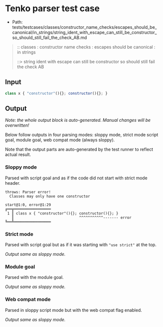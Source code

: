 # Tenko parser test case

- Path: tests/testcases/classes/constructor_name_checks/escapes_should_be_canonical/in_strings/string_ident_with_escape_can_still_be_constructor_so_should_still_fail_the_check_AB.md

> :: classes : constructor name checks : escapes should be canonical : in strings
>
> ::> string ident with escape can still be constructor so should still fail the check AB

## Input

`````js
class x { "constructor"(){}; constructor(){}; }
`````

## Output

_Note: the whole output block is auto-generated. Manual changes will be overwritten!_

Below follow outputs in four parsing modes: sloppy mode, strict mode script goal, module goal, web compat mode (always sloppy).

Note that the output parts are auto-generated by the test runner to reflect actual result.

### Sloppy mode

Parsed with script goal and as if the code did not start with strict mode header.

`````
throws: Parser error!
  Classes may only have one constructor

start@1:0, error@1:29
╔══╦═════════════════
 1 ║ class x { "constructor"(){}; constructor(){}; }
   ║                              ^^^^^^^^^^^------- error
╚══╩═════════════════

`````

### Strict mode

Parsed with script goal but as if it was starting with `"use strict"` at the top.

_Output same as sloppy mode._

### Module goal

Parsed with the module goal.

_Output same as sloppy mode._

### Web compat mode

Parsed in sloppy script mode but with the web compat flag enabled.

_Output same as sloppy mode._
